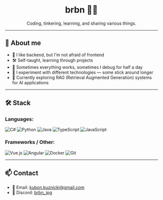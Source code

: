 # <div align="center">brbn 👨‍💻</div>

<div align="center">
  Coding, tinkering, learning, and sharing various things.
</div>

---

## 🧠 About me

- 🧩 I like backend, but I'm not afraid of frontend
- 🛠️ Self-taught, learning through projects
- 🔧 Sometimes everything works, sometimes I debug for half a day
- 🧪 I experiment with different technologies — some stick around longer
- 🤖 Currently exploring RAG (Retrieval Augmented Generation) systems for AI applications

---

## 🛠️ Stack

### Languages:
<div align="left">
  <img src="https://img.shields.io/badge/-C%23-239120?style=flat-square&logo=c-sharp&logoColor=white" alt="C#" />
  <img src="https://img.shields.io/badge/-Python-3776AB?style=flat-square&logo=python&logoColor=white" alt="Python" />
  <img src="https://img.shields.io/badge/-Java-F89820?style=flat-square&logo=java&logoColor=white" alt="Java" />
  <img src="https://img.shields.io/badge/-TypeScript-3178C6?style=flat-square&logo=typescript&logoColor=white" alt="TypeScript" />
  <img src="https://img.shields.io/badge/-JavaScript-F7DF1E?style=flat-square&logo=javascript&logoColor=black" alt="JavaScript" />
</div>

### Frameworks / Other:
<div align="left">
  <img src="https://img.shields.io/badge/-Vue.js-4FC08D?style=flat-square&logo=vue.js&logoColor=white" alt="Vue.js" />
  <img src="https://img.shields.io/badge/-Angular-DD0031?style=flat-square&logo=angular&logoColor=white" alt="Angular" />
  <img src="https://img.shields.io/badge/-Docker-2496ED?style=flat-square&logo=docker&logoColor=white" alt="Docker" />
  <img src="https://img.shields.io/badge/-Git-F05032?style=flat-square&logo=git&logoColor=white" alt="Git" />
</div>

---

## 📫 Contact

- 📧 Email: [kubon.kuznicki@gmail.com](mailto:kubon.kuznicki@gmail.com)
- 💬 Discord: [brbn_jpg](https://discord.com/users/299610041642647573)

